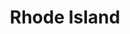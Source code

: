 ---
title: "Rhode Island"
hashtag: rhode-island
borders:
  - Atlantic Ocean
  - Connecticut
  - Massachusetts
  - New York
tags:
  - State
  - United States
---